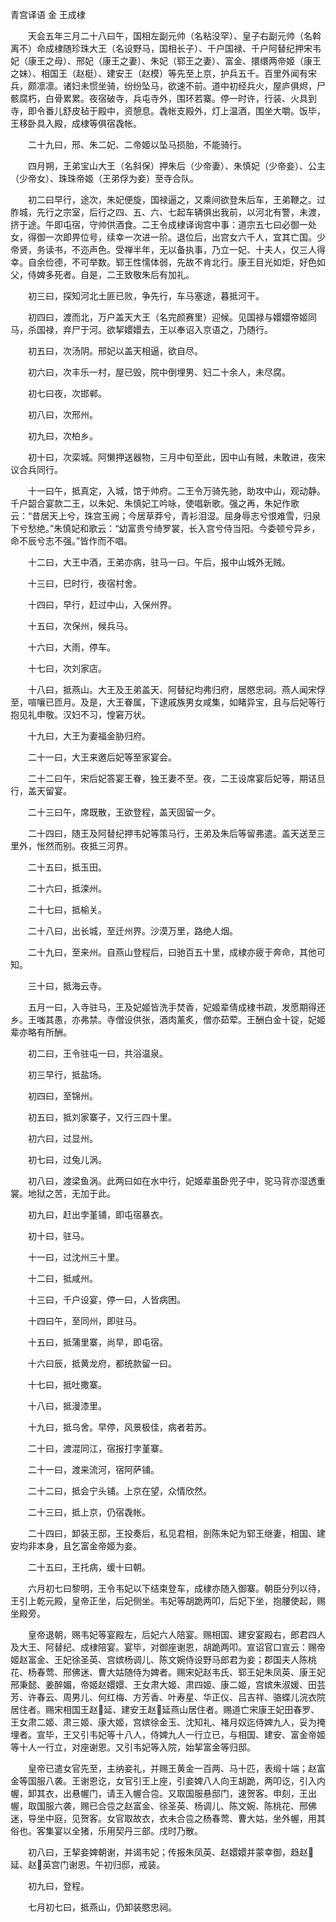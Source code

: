 青宫译语 金 王成棣
　

　　天会五年三月二十八曰午，国相左副元帅（名粘没罕）、皇子右副元帅（名斡离不）命成棣随珍珠大王（名设野马，国相长子）、千户国禄、千户阿替纪押宋韦妃（康王之母）、邢妃（康王之妻）、朱妃（郓王之妻）、富金、擐缳两帝姬（康王之妹）、相国王（赵梃）、建安王（赵模）等先至上京，护兵五千。百里外闻有宋兵，颇凛凛。诸妇未惯坐骑，纷纷坠马，欲速不前。道中初经兵火，屋庐俱烬，尸骸腐朽，白骨累累。夜宿破寺，兵屯寺外，围环若寨。停一时许，行装、火具到寺，即令番儿舒皮毡于殿中，资憩息。毳帐支殿外，灯上温酒，围坐大嚼。饭毕，王移卧具入殿，成棣等俱宿毳帐。

　　二十九曰，邢、朱二妃、二帝姬以坠马损胎，不能骑行。

　　四月朔，王弟宝山大王（名斜保）押朱后（少帝妻）、朱慎妃（少帝妾）、公主（少帝女）、珠珠帝姬（王弟俘为妾）至寺合队。

　　初二曰早行，途次，朱妃便旋，国禄逼之，又乘间欲登朱后车，王弟鞭之。过胙城，先行之宗室，后行之四、五、六、七起车辆俱出我前，以河北有警，未渡，挤于途。午即屯宿，守帅供酒食。二王令成棣译询宫中事：道宗五七曰必御一处女，得御一次即畀位号，续幸一次进一阶。退位后，出宫女六千人，宜其亡国。少帝贤，务读书，不迩声色。受禅半年，无以备执事，乃立一妃、十夫人，仅三人得幸。自余俭德，不可举数。郓王性懦体弱，先故不肯北行。康王目光如炬，好色如父，侍婢多死者。自是，二王致敬朱后有加礼。

　　初三曰，探知河北土匪已败，争先行，车马塞途，暮抵河干。

　　初四曰，渡而北，万户盖天大王（名完颜赛里）迎候。见国禄与嬛嬛帝姬同马，杀国禄，弃尸于河。欲挈嬛嬛去，王以奉诏入京语之，乃随行。

　　初五曰，次汤阴。邢妃以盖天相逼，欲自尽。

　　初六曰，次丰乐一村，屋已毁，院中倒埋男、妇二十余人，未尽腐。

　　初七曰夜，次邯郸。

　　初八曰，次邢州。

　　初九曰，次柏乡。

　　初十曰，次栾城。阿懒押送器物，三月中旬至此，因中山有贼，未敢进，夜宋议合兵同行。

　　十一曰午，抵真定，入城，馆于帅府。二王令万骑先驰，助攻中山，观动静。千户韶合宴款二王，以朱妃、朱慎妃工吟咏，使唱新歌。强之再，朱妃作歌云：“昔居天上兮，珠宫玉阙；今居草莽兮，青衫泪湿。屈身辱志兮恨难雪，归泉下兮愁绝。”朱慎妃和歌云：“幼富贵兮绮罗裳，长入宫兮侍当阳。今委顿兮异乡，命不辰兮志不强。”皆作而不唱。

　　十二曰，大王中酒，王弟亦病，驻马一曰。午后，报中山城外无贼。

　　十三曰，巳时行，夜宿村舍。

　　十四曰，早行，赶过中山，入保州界。

　　十五曰，次保州，候兵马。

　　十六曰，大雨，停车。

　　十七曰，次刘家店。

　　十八曰，抵燕山。大王及王弟盖天、阿替纪均弗归府，居愍忠祠。燕人闻宋俘至，喧嚷已匝月。及是，大王眷属，下逮戚族男女咸集，如睹异宝，且与后妃等行抱见礼申敬。汉妇不习，惶窘万状。

　　十九曰，大王为妻福金胁归府。

　　二十一曰，大王来邀后妃等至家宴会。

　　二十二曰午，宋后妃答宴王眷，独王妻不至。夜，二王设席宴后妃等，期诘旦行，盖天留宴。

　　二十三曰午，席既散，王欲登程，盖天固留一夕。

　　二十四曰，随王及阿替纪押韦妃等策马行，王弟及朱后等留弗遣。盖天送至三里外，怅然而别。夜抵三河界。

　　二十五曰，抵玉田。

　　二十六曰，抵滦州。

　　二十七曰，抵榆关。

　　二十八曰，出长城，至迁州界。沙漠万里，路绝人烟。

　　二十九曰，至来州。自燕山登程后，曰驰百五十里，成棣亦疲于奔命，其他可知。

　　三十曰，抵海云寺。

　　五月一曰，入寺驻马，王及妃姬皆洗手焚香，妃姬辈倩成棣书疏，发愿期得还乡。王嗤其愚，亦弗禁。寺僧设供张，酒肉薰炙，僧亦茹荤。王酬白金十锭，妃姬辈亦略有所酬。

　　初二曰，王令驻屯一曰，共浴温泉。

　　初三早行，抵盐场。

　　初四曰，至锦州。

　　初五曰，抵刘家寨子，又行三四十里。

　　初六曰，过显州。

　　初七曰，过兔儿涡。

　　初八曰，渡梁鱼涡。此两曰如在水中行，妃姬辈虽卧兜子中，驼马背亦湿透重裳。地狱之苦，无加于此。

　　初九曰，赶出孛堇铺，即屯宿暴衣。

　　初十曰，驻马。

　　十一曰，过沈州三十里。

　　十二曰，抵咸州。

　　十三曰，千户设宴，停一曰，人皆病困。

　　十四曰午，至同州，即驻马。

　　十五曰，抵蒲里寨，尚早，即屯宿。

　　十六曰辰，抵黄龙府，都统款留一曰。

　　十七曰，抵吐撒寨。

　　十八曰，抵漫漆里。

　　十九曰，抵乌舍。早停，风景极佳，病者若苏。

　　二十曰，渡混同江，宿报打孛堇寨。

　　二十一曰，渡来流河，宿阿萨铺。

　　二十二曰，抵会宁头铺。上京在望，众情欣然。

　　二十三曰，抵上京，仍宿毳帐。

　　二十四曰，卸装王邸，王投奏后，私见君相，剖陈朱妃为郓王继妻，相国、建安均非本身，且乞富金帝姬为妾。

　　二十五曰，王托病，缓十曰朝。

　　六月初七曰黎明，王令韦妃以下结束登车，成棣亦随入御寨。朝臣分列以待，王引上乾元殿，皇帝正坐，后妃侧坐。韦妃等胡跪两叩，后妃下坐，抱腰使起，赐坐殿旁。

　　皇帝退朝，赐韦妃等宴殿左，后妃六人陪宴。赐相国、建安宴殿右，郎君四人及大王、阿替纪、成棣陪宴。宴毕，对御座谢恩，胡跪两叩。宣诏官口宣云：赐帝姬赵富金、王妃徐圣英、宫嫔杨调儿、陈文婉侍设野马郎君为妾；郡国夫人陈桃花、杨春莺、邢佛迷、曹大姑随侍为婢者。赐宋妃赵韦氏、郓王妃朱凤英、康王妃邢秉懿、姜醉媚，帝姬赵嬛嬛、王女肃大姬、肃四姬、康二姬，宫嫔朱淑媛、田芸芳、许春云、周男儿、何红梅、方芳香、叶寿星、华正仪、吕吉祥、骆蝶儿浣衣院居住者。赐宋相国王赵延、建安王赵延燕山居住者。赐道亡宋康王妃田春罗、王女肃二姬、肃三姬、康大姬，宫嫔徐金玉、沈知礼、褚月奴迄侍婢九人，妥为掩埋者。宣毕，王又引韦妃等十八人，侍婢九人一行立已，与相国、建安、富金帝姬等十人一行立，对座谢恩。又引韦妃等入院，始挈富金等归邸。

　　皇帝已遣女官先至，主纳妾礼，并赐王黄金一百两、马十匹，表缎十端；赵富金等国服八袭。王谢恩讫，女官引王上座，引妾婢八人向王胡跪，两叩讫，引入内幄，卸其衣，出悬幄门，请王入幄合卺。又取国服悬邸门，速贺客。申刻，王出幄，取国服六袭，赐已合卺之赵富金、徐圣英、杨调儿、陈文婉、陈桃花、邢佛迷，导坐中庭，见贺客。女官取故衣，衣未合卺之杨春莺、曹大姑，坐外幄，用其俗也。客集宴以全猪，乐用契丹三部。戌时乃散。

　　初八曰，王挈妾婢朝谢，并谒韦妃；传报朱凤英、赵嬛嬛并蒙幸御，趋赵延、赵英宫门谢恩。午初归邸，戒装。

　　初九曰，登程。

　　七月初七曰，抵燕山，仍卸装愍忠祠。
